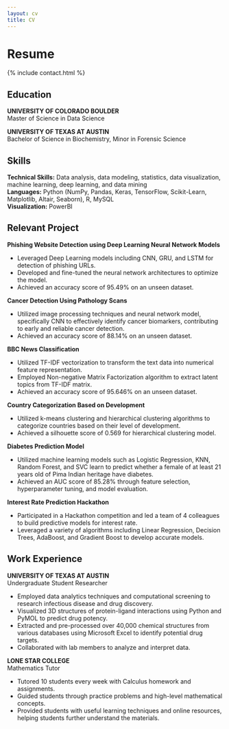 ```yaml
---
layout: cv
title: CV
---
```


# Resume

{% include contact.html %}

## Education

**UNIVERSITY OF COLORADO BOULDER**<br>
Master of Science in Data Science

**UNIVERSITY OF TEXAS AT AUSTIN**<br>
Bachelor of Science in Biochemistry, Minor in Forensic Science 


## Skills
**Technical Skills:** Data analysis, data modeling, statistics, data visualization, machine learning, deep learning, and data mining<br>
**Languages:** Python (NumPy, Pandas, Keras, TensorFlow, Scikit-Learn, Matplotlib, Altair, Seaborn), R, MySQL<br>
**Visualization:** PowerBI<br>

## Relevant Project 
**Phishing Website Detection using Deep Learning Neural Network Models**<br>
- Leveraged Deep Learning models including CNN, GRU, and LSTM for detection of phishing URLs.
- Developed and fine-tuned the neural network architectures to optimize the model.
- Achieved an accuracy score of 95.49% on an unseen dataset.

**Cancer Detection Using Pathology Scans**<br>
- Utilized image processing techniques and neural network model, specifically CNN to effectively identify cancer biomarkers, contributing to early and reliable cancer detection.
- Achieved an accuracy score of 88.14% on an unseen dataset.
    
**BBC News Classification**<br>
- Utilized TF-IDF vectorization to transform the text data into numerical feature representation.
- Employed Non-negative Matrix Factorization algorithm to extract latent topics from TF-IDF matrix.
- Achieved an accuracy score of 95.646% on an unseen dataset.

**Country Categorization Based on Development**<br>
- Utilized k-means clustering and hierarchical clustering algorithms to categorize countries based on their level of development.
- Achieved a silhouette score of 0.569 for hierarchical clustering model.

**Diabetes Prediction Model**<br>
- Utilized machine learning models such as Logistic Regression, KNN, Random Forest, and SVC learn to predict whether a female of at least 21 years old of Pima Indian heritage have diabetes.
- Achieved an AUC score of 85.28% through feature selection, hyperparameter tuning, and model evaluation. 

**Interest Rate Prediction Hackathon**<br>
- Participated in a Hackathon competition and led a team of 4 colleagues to build predictive models for interest rate.
- Leveraged a variety of algorithms including Linear Regression, Decision Trees, AdaBoost, and Gradient Boost to develop accurate models.

## Work Experience
**UNIVERSITY OF TEXAS AT AUSTIN**<br>
Undergraduate Student Researcher<br>
- Employed data analytics techniques and computational screening to research infectious disease and drug discovery.
- Visualized 3D structures of protein-ligand interactions using Python and PyMOL to predict drug potency.
- Extracted and pre-processed over 40,000 chemical structures from various databases using Microsoft Excel to identify potential drug targets.
- Collaborated with lab members to analyze and interpret data.

**LONE STAR COLLEGE**<br>
Mathematics Tutor<br>
- Tutored 10 students every week with Calculus homework and assignments.
- Guided students through practice problems and high-level mathematical concepts.
- Provided students with useful learning techniques and online resources, helping students further understand the materials.


